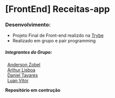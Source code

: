 # [FrontEnd] Receitas-app
### Desenvolvimento:
- Projeto Final de Front-end realizdo na [Trybe](https://www.betrybe.com/)<br>
- Realizado em grupo e pair programming

##### Integrantes do Grupo:

&ensp;[Anderson Zobel](https://github.com/Anderson-Zobel)<br>
&ensp;[Arthur Lisboa](https://github.com/Lisboaarthur)<br>
&ensp;[Daniel Tavares](https://github.com/dev-tavares)<br>
&ensp;[Luan Vitor](https://github.com/LuanVittor)<br>




**Repositório em contrução**
